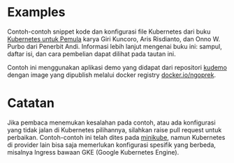 # Examples
Contoh-contoh snippet kode dan konfigurasi file Kubernetes dari buku [Kubernetes untuk Pemula](https://github.com/ngoprek-kubernetes/buku-kubernetes-pemula) karya Giri Kuncoro, Aris Risdianto, dan Onno W. Purbo dari Penerbit Andi. Informasi lebih lanjut mengenai buku ini: sampul, daftar isi, dan cara pembelian dapat dilihat pada tautan ini.

Contoh ini menggunakan aplikasi demo yang didapat dari repositori [kudemo](https://github.com/ngoprek-kubernetes/kudemo) dengan image yang dipublish melalui docker registry [docker.io/ngoprek](https://hub.docker.com/u/ngoprek).

# Catatan
Jika pembaca menemukan kesalahan pada contoh, atau ada konfigurasi yang tidak jalan di Kubernetes pilihannya, silahkan raise pull request untuk perbaikan. Contoh-contoh ini telah dites pada [minikube](https://minikube.sigs.k8s.io/docs/start/), namun Kubernetes di provider lain bisa saja memerlukan konfigurasi spesifik yang berbeda, misalnya Ingress bawaan GKE (Google Kubernetes Engine).
